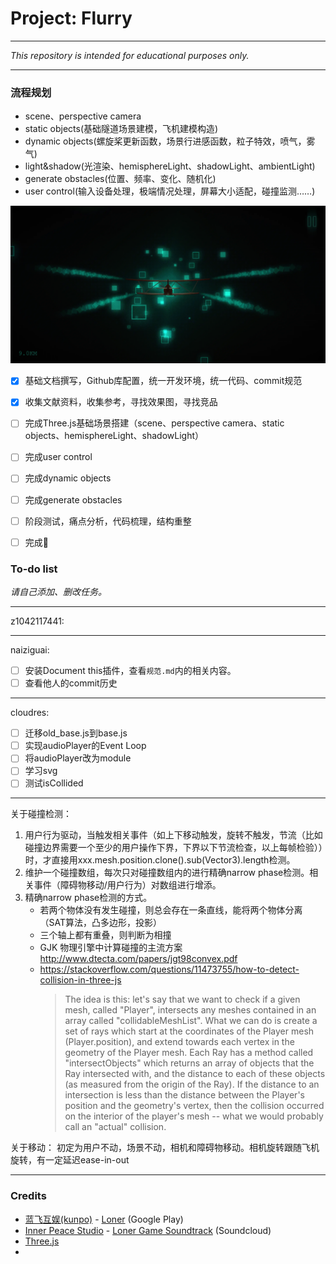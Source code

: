 # Project: Flurry

---

*This repository is intended for educational purposes only.*

---

### 流程规划

- scene、perspective camera
- static objects(基础隧道场景建模，飞机建模构造)
- dynamic objects(螺旋桨更新函数，场景行进感函数，粒子特效，喷气，雾气)
- light&shadow(光渲染、hemisphereLight、shadowLight、ambientLight)
- generate obstacles(位置、频率、变化、随机化)
- user control(输入设备处理，极端情况处理，屏幕大小适配，碰撞监测……)

![效果图](_参考/Screenshot_20200912-212610.png.webp)

- [x] 基础文档撰写，Github库配置，统一开发环境，统一代码、commit规范
- [x] 收集文献资料，收集参考，寻找效果图，寻找竞品
- [ ] 完成Three.js基础场景搭建（scene、perspective camera、static objects、hemisphereLight、shadowLight）
- [ ] 完成user control
- [ ] 完成dynamic objects
- [ ] 完成generate obstacles
- [ ] 阶段测试，痛点分析，代码梳理，结构重整
- [ ] 完成:checkered_flag:


### To-do list

*请自己添加、删改任务。*


---

z1042117441: 


---

naiziguai: 

- [ ] 安装Document this插件，查看`规范.md`内的相关内容。
- [ ] 查看他人的commit历史

---


cloudres: 

- [ ] 迁移old_base.js到base.js
- [ ] 实现audioPlayer的Event Loop
- [ ] 将audioPlayer改为module
- [ ] 学习svg
- [ ] 测试isCollided

---

关于碰撞检测：
1. 用户行为驱动，当触发相关事件（如上下移动触发，旋转不触发，节流（比如碰撞边界需要一个至少的用户操作下界，下界以下节流检查，以上每帧检验））时，才直接用xxx.mesh.position.clone().sub(Vector3).length检测。
2. 维护一个碰撞数组，每次只对碰撞数组内的进行精确narrow phase检测。相关事件（障碍物移动/用户行为）对数组进行增添。
3. 精确narrow phase检测的方式。
    - 若两个物体没有发生碰撞，则总会存在一条直线，能将两个物体分离（SAT算法，凸多边形，投影）
    - 三个轴上都有重叠，则判断为相撞
    - GJK 物理引擎中计算碰撞的主流方案 http://www.dtecta.com/papers/jgt98convex.pdf
    - https://stackoverflow.com/questions/11473755/how-to-detect-collision-in-three-js
        > The idea is this: let's say that we want to check if a given mesh, called "Player", intersects any meshes contained in an array called "collidableMeshList". What we can do is create a set of rays which start at the coordinates of the Player mesh (Player.position), and extend towards each vertex in the geometry of the Player mesh. Each Ray has a method called "intersectObjects" which returns an array of objects that the Ray intersected with, and the distance to each of these objects (as measured from the origin of the Ray). If the distance to an intersection is less than the distance between the Player's position and the geometry's vertex, then the collision occurred on the interior of the player's mesh -- what we would probably call an "actual" collision.

关于移动：
    初定为用户不动，场景不动，相机和障碍物移动。相机旋转跟随飞机旋转，有一定延迟ease-in-out

---

### Credits

- [蓝飞互娱(kunpo)](https://kunpo.cc/) - [Loner](https://play.google.com/store/apps/details?id=com.kunpo.loner&hl=en_US) (Google Play)
- [Inner Peace Studio](https://soundcloud.com/innerpeacestudio) - [Loner Game Soundtrack](https://soundcloud.com/innerpeacestudio/sets/loner-game-soundtrack) (Soundcloud)
- [Three.js](https://github.com/mrdoob/three.js)
- 

